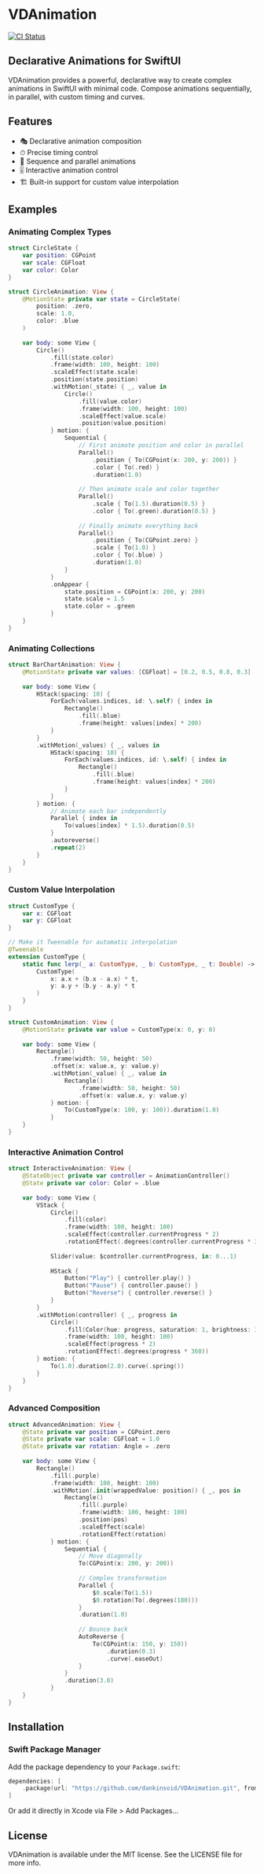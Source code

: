 # VDAnimation

[![CI Status](https://img.shields.io/travis/dankinsoid/VDAnimation.svg?style=flat)](https://travis-ci.org/dankinsoid/VDAnimation)

## Declarative Animations for SwiftUI

VDAnimation provides a powerful, declarative way to create complex animations in SwiftUI with minimal code. Compose animations sequentially, in parallel, with custom timing and curves.

## Features

- 🎭 Declarative animation composition
- ⏱ Precise timing control
- 🔄 Sequence and parallel animations
- 🎚 Interactive animation control
- 🏗 Built-in support for custom value interpolation

## Examples

### Animating Complex Types

```swift
struct CircleState {
    var position: CGPoint
    var scale: CGFloat
    var color: Color
}

struct CircleAnimation: View {
    @MotionState private var state = CircleState(
        position: .zero,
        scale: 1.0,
        color: .blue
    )
    
    var body: some View {
        Circle()
            .fill(state.color)
            .frame(width: 100, height: 100)
            .scaleEffect(state.scale)
            .position(state.position)
            .withMotion(_state) { _, value in
                Circle()
                    .fill(value.color)
                    .frame(width: 100, height: 100)
                    .scaleEffect(value.scale)
                    .position(value.position)
            } motion: {
                Sequential {
                    // First animate position and color in parallel
                    Parallel()
                        .position { To(CGPoint(x: 200, y: 200)) }
                        .color { To(.red) }
                        .duration(1.0)
                    
                    // Then animate scale and color together
                    Parallel()
                        .scale { To(1.5).duration(0.5) }
                        .color { To(.green).duration(0.5) }
                    
                    // Finally animate everything back
                    Parallel()
                        .position { To(CGPoint.zero) }
                        .scale { To(1.0) }
                        .color { To(.blue) }
                        .duration(1.0)
                }
            }
            .onAppear {
                state.position = CGPoint(x: 200, y: 200)
                state.scale = 1.5
                state.color = .green
            }
    }
}
```

### Animating Collections

```swift
struct BarChartAnimation: View {
    @MotionState private var values: [CGFloat] = [0.2, 0.5, 0.8, 0.3]
    
    var body: some View {
        HStack(spacing: 10) {
            ForEach(values.indices, id: \.self) { index in
                Rectangle()
                    .fill(.blue)
                    .frame(height: values[index] * 200)
            }
        }
        .withMotion(_values) { _, values in
            HStack(spacing: 10) {
                ForEach(values.indices, id: \.self) { index in
                    Rectangle()
                        .fill(.blue)
                        .frame(height: values[index] * 200)
                }
            }
        } motion: {
            // Animate each bar independently
            Parallel { index in
                To(values[index] * 1.5).duration(0.5)
            }
            .autoreverse()
            .repeat(2)
        }
    }
}
```

### Custom Value Interpolation

```swift
struct CustomType {
    var x: CGFloat
    var y: CGFloat
}

// Make it Tweenable for automatic interpolation
@Tweenable 
extension CustomType {
    static func lerp(_ a: CustomType, _ b: CustomType, _ t: Double) -> CustomType {
        CustomType(
            x: a.x + (b.x - a.x) * t,
            y: a.y + (b.y - a.y) * t
        )
    }
}

struct CustomAnimation: View {
    @MotionState private var value = CustomType(x: 0, y: 0)
    
    var body: some View {
        Rectangle()
            .frame(width: 50, height: 50)
            .offset(x: value.x, y: value.y)
            .withMotion(_value) { _, value in
                Rectangle()
                    .frame(width: 50, height: 50)
                    .offset(x: value.x, y: value.y)
            } motion: {
                To(CustomType(x: 100, y: 100)).duration(1.0)
            }
    }
}
```

### Interactive Animation Control

```swift
struct InteractiveAnimation: View {
    @StateObject private var controller = AnimationController()
    @State private var color: Color = .blue
    
    var body: some View {
        VStack {
            Circle()
                .fill(color)
                .frame(width: 100, height: 100)
                .scaleEffect(controller.currentProgress * 2)
                .rotationEffect(.degrees(controller.currentProgress * 360))
            
            Slider(value: $controller.currentProgress, in: 0...1)
            
            HStack {
                Button("Play") { controller.play() }
                Button("Pause") { controller.pause() }
                Button("Reverse") { controller.reverse() }
            }
        }
        .withMotion(controller) { _, progress in
            Circle()
                .fill(Color(hue: progress, saturation: 1, brightness: 1))
                .frame(width: 100, height: 100)
                .scaleEffect(progress * 2)
                .rotationEffect(.degrees(progress * 360))
        } motion: {
            To(1.0).duration(2.0).curve(.spring())
        }
    }
}
```

### Advanced Composition

```swift
struct AdvancedAnimation: View {
    @State private var position = CGPoint.zero
    @State private var scale: CGFloat = 1.0
    @State private var rotation: Angle = .zero
    
    var body: some View {
        Rectangle()
            .fill(.purple)
            .frame(width: 100, height: 100)
            .withMotion(.init(wrappedValue: position)) { _, pos in
                Rectangle()
                    .fill(.purple)
                    .frame(width: 100, height: 100)
                    .position(pos)
                    .scaleEffect(scale)
                    .rotationEffect(rotation)
            } motion: {
                Sequential {
                    // Move diagonally
                    To(CGPoint(x: 200, y: 200))
                    
                    // Complex transformation
                    Parallel {
                        $0.scale(To(1.5))
                        $0.rotation(To(.degrees(180)))
                    }
                    .duration(1.0)
                    
                    // Bounce back
                    AutoReverse {
                        To(CGPoint(x: 150, y: 150))
                            .duration(0.3)
                            .curve(.easeOut)
                    }
                }
                .duration(3.0)
            }
    }
}
```

## Installation

### Swift Package Manager

Add the package dependency to your `Package.swift`:

```swift
dependencies: [
    .package(url: "https://github.com/dankinsoid/VDAnimation.git", from: "2.0.0")
]
```

Or add it directly in Xcode via File > Add Packages...

## License

VDAnimation is available under the MIT license. See the LICENSE file for more info.

